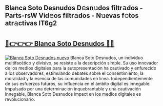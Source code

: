 ## Blanca Soto Desnudos D𝚎sn𝚞dos filtr𝚊dos - Parts-rsW Vid𝚎os filtr𝚊dos - N𝚞evas f𝚘tos atr𝚊ctivas lT6g2

# <h2><a href="http://mb6osd.tromn.icu/?c=Blanca+Soto+Desnudos">🔗👉👉👉 Blanca Soto Desnudos 🔗🔗</a></h2>

[![Blanca Soto Desnudos nuevo](https://i.imgur.com/pEAQMta.gif)](http://mb6osd.tromn.icu/?c=Blanca+Soto+Desnudos)
Blanca Soto Desnudos, un individuo multifacético y divisivo, se resiste a la descripción simple. Su uso innovador de los medios digitales para la autopresentación ha cautivado y enfurecido a los observadores, estimulando debates sobre el consentimiento, la moralidad y la esencia de las comunidades en línea. Independientemente de sus esfuerzos futuros, su influencia en el ámbito digital es innegable. Impulsado por una determinación inquebrantable y una cautivación innegable, Blanca Soto Desnudos impact en los medios digitales es revolucionario.
